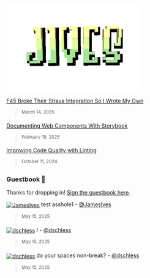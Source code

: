 <a href="https://jamesiv.es" target="_blank" rel="noopener noreferrer">
 <img src="./logo.gif" alt="Jives" width="350px" height="224px" />
</a>

<!--feed-->

[F45 Broke Their Strava Integration So I Wrote My Own](https://jamesiv.es/blog/experiment/javascript/2025/03/14/f45-broke-my-beloved-strava-integration)

> <sup>March 14, 2025</sup>

[Documenting Web Components With Storybook](https://jamesiv.es/blog/frontend/javascript/2025/02/19/documenting-web-components-with-storybook)

> <sup>February 19, 2025</sup>

[Improving Code Quality with Linting](https://jamesiv.es/blog/leadership/2024/10/11/improving-code-quality-with-linting)

> <sup>October 11, 2024</sup>

<!--feed-->

### Guestbook 📖

Thanks for dropping in! [Sign the guestbook here](https://github.com/JamesIves/JamesIves/issues/1).

<!--guestbook-->

<a href="https://github.com/JamesIves"><img width="24" height="24" align="center" src="https://images.weserv.nl/?url=https%3A%2F%2Favatars.githubusercontent.com%2Fu%2F10888441%3Fs%3D24%26u%3D4713805daba1c9e5bb4ebcf09eb591d28f7de554%26v%3D4&h=24&w=24&fit=cover&mask=circle&maxage=7d" alt="JamesIves"></a> test asshole1 - [@JamesIves](https://github.com/JamesIves)
></a> <sup>May 15, 2025</sup>

<a href="https://github.com/dschless"><img width="24" height="24" align="center" src="https://images.weserv.nl/?url=https%3A%2F%2Favatars.githubusercontent.com%2Fu%2F1175390%3Fs%3D24%26u%3Dac4b387eaf17903f7678a3c5867ca76359d5563d%26v%3D4&h=24&w=24&fit=cover&mask=circle&maxage=7d" alt="dschless"></a> ! - [@dschless](https://github.com/dschless)
></a> <sup>May 15, 2025</sup>

<a href="https://github.com/dschless"><img width="24" height="24" align="center" src="https://images.weserv.nl/?url=https%3A%2F%2Favatars.githubusercontent.com%2Fu%2F1175390%3Fs%3D24%26u%3Dac4b387eaf17903f7678a3c5867ca76359d5563d%26v%3D4&h=24&w=24&fit=cover&mask=circle&maxage=7d" alt="dschless"></a> do your spaces non-break? - [@dschless](https://github.com/dschless)
></a> <sup>May 15, 2025</sup>


<!--guestbook-->
